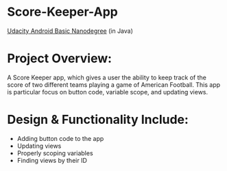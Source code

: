 # Score-Keeper-App
[Udacity Android Basic Nanodegree](https://www.udacity.com/course/android-basics-nanodegree-by-google--nd803) (in Java)


# Project Overview:
A Score Keeper app, which gives a user the ability to keep track of the score of two different teams playing a game of American Football.
This app is particular focus on button code, variable scope, and updating views.


# Design & Functionality Include:
- Adding button code to the app
- Updating views
- Properly scoping variables
- Finding views by their ID


